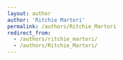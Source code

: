 ```yaml
---
layout: author
author: 'Ritchie Martori'
permalink: /authors/Ritchie_Martori
redirect_from:
  - /authors/ritchie_martori/
  - /authors/Ritchie_Martori/
---
```

